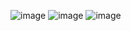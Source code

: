 ![image](https://user-images.githubusercontent.com/120489891/230143390-d6b379b6-efc4-4dca-a6a1-7b2d506a275a.png)
![image](https://user-images.githubusercontent.com/120489891/230143434-67fe9c43-5815-4163-a8c1-217808385297.png)
![image](https://user-images.githubusercontent.com/120489891/230143456-e1bfbf9d-f590-46bb-8f23-77e6110d03aa.png)

